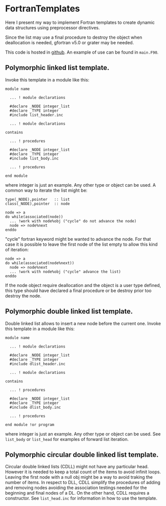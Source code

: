# FortranTemplates

Here I present my way to implement Fortran templates to create dynamic data
structures using preprocessor directives.

Since the list may use a final procedure to destroy the object when deallocation
is needed, gfortran v5.0 or grater may be needed.

This code is hosted in [github](https://github.com/alexispaz/FortranTemplates).
An example of use can be found in `main.F90`.

## Polymorphic linked list template.

Invoke this template in a module like this:

    module name
    
      ... ! module declarations
    
      #declare _NODE integer_list
      #declare _TYPE integer
      #include list_header.inc
    
      ... ! module declarations
    
    contains
    
      ... ! procedures
    
      #declare _NODE integer_list
      #declare _TYPE integer
      #include list_body.inc
    
      ... ! procedures
    
    end module
        
where integer is just an example. Any other type or object can be used. A
common way to iterate the list might be:

    type(_NODE),pointer   :: list
    class(_NODE),pointer  :: node
   
    node => a
    do while(associated(node))
      ... !work with node%obj ("cycle" do not advance the node)
      node => node%next
    enddo

"cycle" fortran keyword might be wanted to advance the node. For that case it
is possible to leave the first node of the list empty to allow this kind of
iteration:     
  
    node => a
    do while(associated(node%next))
      node => node%next
      ... !work with node%obj ("cycle" advance the list)   
    enddo

If the node object require deallocation and the object is a user type defined,
this type should have declared a final procedure or be destroy prior too
destroy the node.


## Polymorphic double linked list template.

Double linked list allows to insert a new node before the current
one. Invoke this template in a module like this:

    module name
    
      ... ! module declarations
    
      #declare _NODE integer_list
      #declare _TYPE integer
      #include dlist_header.inc
    
      ... ! module declarations
    
    contains
    
      ... ! procedures
    
      #declare _NODE integer_list
      #declare _TYPE integer
      #include dlist_body.inc
    
      ... ! procedures
    
    end module !or program
        
where integer is just an example. Any other type or object can be used. See
`list_body` or `list_head` for examples of forward list iteration.
 

## Polymorphic circular double linked list template.

Circular double linked lists (CDLL) might not have any particular head.
However it is needed to keep a total count of the items to avoid infinit
loops. Leaving the first node with a null obj might be a way to avoid traking
the number of items. In respect to DLL, CDLL simplify the procedures of adding
and removing nodes avoiding the association testings needed for the beginning
and final nodes of a DL. On the other hand, CDLL requires a constructor.  See
`list_head.inc` for information in how to use the template.


